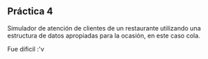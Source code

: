 ## Práctica 4

Simulador de atención de clientes de un restaurante utilizando una estructura de datos apropiadas para la ocasión, en este caso cola.

Fue dificil :'v

